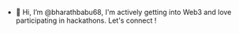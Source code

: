 - 👋 Hi, I’m @bharathbabu68, I'm actively getting into Web3 and love participating in hackathons. Let's connect !

<!---
bharathbabu68/bharathbabu68 is a ✨ special ✨ repository because its `README.md` (this file) appears on your GitHub profile.
You can click the Preview link to take a look at your changes.
--->

